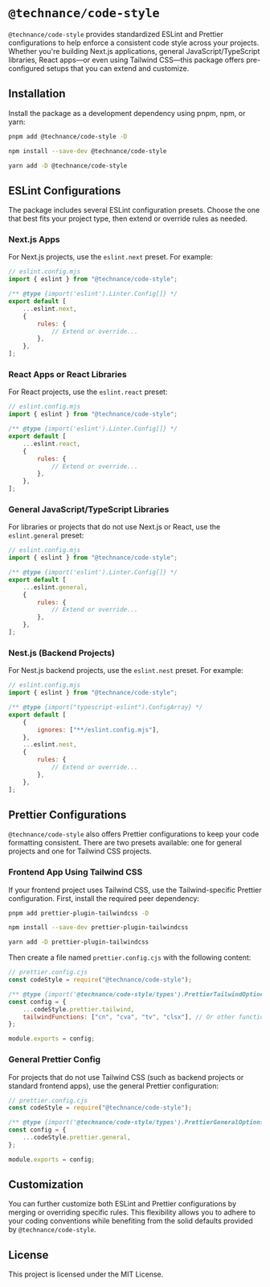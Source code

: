 # `@technance/code-style`

`@technance/code-style` provides standardized ESLint and Prettier configurations to help enforce a consistent code style across your projects. Whether you're building Next.js applications, general JavaScript/TypeScript libraries, React apps—or even using Tailwind CSS—this package offers pre-configured setups that you can extend and customize.

## Installation

Install the package as a development dependency using pnpm, npm, or yarn:

```bash
pnpm add @technance/code-style -D
```

```bash
npm install --save-dev @technance/code-style
```

```bash
yarn add -D @technance/code-style
```

## ESLint Configurations

The package includes several ESLint configuration presets. Choose the one that best fits your project type, then extend or override rules as needed.

### Next.js Apps

For Next.js projects, use the `eslint.next` preset. For example:

```js
// eslint.config.mjs
import { eslint } from "@technance/code-style";

/** @type {import('eslint').Linter.Config[]} */
export default [
    ...eslint.next,
    {
        rules: {
            // Extend or override...
        },
    },
];
```

### React Apps or React Libraries

For React projects, use the `eslint.react` preset:

```js
// eslint.config.mjs
import { eslint } from "@technance/code-style";

/** @type {import('eslint').Linter.Config[]} */
export default [
    ...eslint.react,
    {
        rules: {
            // Extend or override...
        },
    },
];
```

### General JavaScript/TypeScript Libraries

For libraries or projects that do not use Next.js or React, use the `eslint.general` preset:

```js
// eslint.config.mjs
import { eslint } from "@technance/code-style";

/** @type {import('eslint').Linter.Config[]} */
export default [
    ...eslint.general,
    {
        rules: {
            // Extend or override...
        },
    },
];
```

### Nest.js (Backend Projects)

For Nest.js backend projects, use the `eslint.nest` preset. For example:

```js
// eslint.config.mjs
import { eslint } from "@technance/code-style";

/** @type {import("typescript-eslint").ConfigArray} */
export default [
    {
        ignores: ["**/eslint.config.mjs"],
    },
    ...eslint.nest,
    {
        rules: {
            // Extend or override...
        },
    },
];
```

## Prettier Configurations

`@technance/code-style` also offers Prettier configurations to keep your code formatting consistent. There are two presets available: one for general projects and one for Tailwind CSS projects.

### Frontend App Using Tailwind CSS

If your frontend project uses Tailwind CSS, use the Tailwind-specific Prettier configuration. First, install the required peer dependency:

```bash
pnpm add prettier-plugin-tailwindcss -D
```

```bash
npm install --save-dev prettier-plugin-tailwindcss
```

```bash
yarn add -D prettier-plugin-tailwindcss
```

Then create a file named `prettier.config.cjs` with the following content:

```js
// prettier.config.cjs
const codeStyle = require("@technance/code-style");

/** @type {import('@technance/code-style/types').PrettierTailwindOptions} */
const config = {
    ...codeStyle.prettier.tailwind,
    tailwindFunctions: ["cn", "cva", "tv", "clsx"], // Or other functions that compose tailwind classes
};

module.exports = config;
```

### General Prettier Config

For projects that do not use Tailwind CSS (such as backend projects or standard frontend apps), use the general Prettier configuration:

```js
// prettier.config.cjs
const codeStyle = require("@technance/code-style");

/** @type {import('@technance/code-style/types').PrettierGeneralOptions} */
const config = {
    ...codeStyle.prettier.general,
};

module.exports = config;
```

## Customization

You can further customize both ESLint and Prettier configurations by merging or overriding specific rules. This flexibility allows you to adhere to your coding conventions while benefiting from the solid defaults provided by `@technance/code-style`.

## License

This project is licensed under the MIT License.
